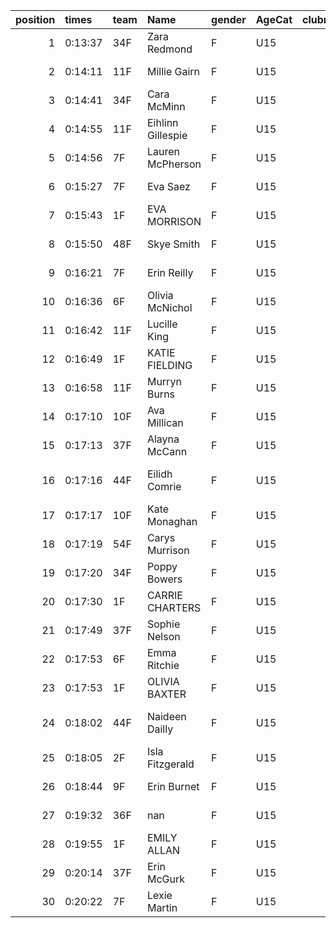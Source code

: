 |   position | times   | team   | Name              | gender   | AgeCat   |   clubnumber | Club name            | Website                                    |   finishPosition |
|-----------:|:--------|:-------|:------------------|:---------|:---------|-------------:|:---------------------|:-------------------------------------------|-----------------:|
|          1 | 0:13:37 | 34F    | Zara Redmond      | F        | U15      |           34 | Kilbarchan AAC       | https://kilbarchanaac.org.uk/              |               12 |
|          2 | 0:14:11 | 11F    | Millie Gairn      | F        | U15      |           11 | Airdrie Harriers     | http://airdrieharriers.org/                |               17 |
|          3 | 0:14:41 | 34F    | Cara McMinn       | F        | U15      |           34 | Kilbarchan AAC       | https://kilbarchanaac.org.uk/              |               23 |
|          4 | 0:14:55 | 11F    | Eihlinn Gillespie | F        | U15      |           11 | Airdrie Harriers     | http://airdrieharriers.org/                |               24 |
|          5 | 0:14:56 | 7F     | Lauren McPherson  | F        | U15      |            7 | Giffnock North AC    | https://www.giffnocknorth.co.uk/           |               25 |
|          6 | 0:15:27 | 7F     | Eva Saez          | F        | U15      |            7 | Giffnock North AC    | https://www.giffnocknorth.co.uk/           |               31 |
|          7 | 0:15:43 | 1F     | EVA MORRISON      | F        | U15      |            1 | East Kilbride AC     | http://www.ekac.org.uk/                    |               35 |
|          8 | 0:15:50 | 48F    | Skye Smith        | F        | U15      |           48 | Springburn Harriers  | https://www.springburnharriers.co.uk/      |               36 |
|          9 | 0:16:21 | 7F     | Erin Reilly       | F        | U15      |            7 | Giffnock North AC    | https://www.giffnocknorth.co.uk/           |               39 |
|         10 | 0:16:36 | 6F     | Olivia McNichol   | F        | U15      |            6 | Cambuslang Harriers  | https://cambuslangharriers.org/            |               40 |
|         11 | 0:16:42 | 11F    | Lucille King      | F        | U15      |           11 | Airdrie Harriers     | http://airdrieharriers.org/                |               41 |
|         12 | 0:16:49 | 1F     | KATIE FIELDING    | F        | U15      |            1 | East Kilbride AC     | http://www.ekac.org.uk/                    |               42 |
|         13 | 0:16:58 | 11F    | Murryn Burns      | F        | U15      |           11 | Airdrie Harriers     | http://airdrieharriers.org/                |               43 |
|         14 | 0:17:10 | 10F    | Ava Millican      | F        | U15      |           10 | Shettleston Harriers | http://shettlestonharriers.org.uk/         |               44 |
|         15 | 0:17:13 | 37F    | Alayna McCann     | F        | U15      |           37 | Law & District AAC   | http://www.lawaac.co.uk/                   |               45 |
|         16 | 0:17:16 | 44F    | Eilidh Comrie     | F        | U15      |           44 | North Ayrshire AAC   | https://naathletics.co.uk/                 |               47 |
|         17 | 0:17:17 | 10F    | Kate Monaghan     | F        | U15      |           10 | Shettleston Harriers | http://shettlestonharriers.org.uk/         |               48 |
|         18 | 0:17:19 | 54F    | Carys Murrison    | F        | U15      |           54 | VP-Glasgow           | https://www.vp-glasgow.com                 |               49 |
|         19 | 0:17:20 | 34F    | Poppy Bowers      | F        | U15      |           34 | Kilbarchan AAC       | https://kilbarchanaac.org.uk/              |               50 |
|         20 | 0:17:30 | 1F     | CARRIE CHARTERS   | F        | U15      |            1 | East Kilbride AC     | http://www.ekac.org.uk/                    |               51 |
|         21 | 0:17:49 | 37F    | Sophie Nelson     | F        | U15      |           37 | Law & District AAC   | http://www.lawaac.co.uk/                   |               53 |
|         22 | 0:17:53 | 6F     | Emma Ritchie      | F        | U15      |            6 | Cambuslang Harriers  | https://cambuslangharriers.org/            |               54 |
|         23 | 0:17:53 | 1F     | OLIVIA BAXTER     | F        | U15      |            1 | East Kilbride AC     | http://www.ekac.org.uk/                    |               55 |
|         24 | 0:18:02 | 44F    | Naideen Dailly    | F        | U15      |           44 | North Ayrshire AAC   | https://naathletics.co.uk/                 |               56 |
|         25 | 0:18:05 | 2F     | Isla Fitzgerald   | F        | U15      |            2 | Kilmarnock H&AC      | http://www.kilmarnockharriers.com/         |               57 |
|         26 | 0:18:44 | 9F     | Erin Burnet       | F        | U15      |            9 | Garscube Harriers    | https://www.garscubeharriers.org.uk/       |               58 |
|         27 | 0:19:32 | 36F    | nan               | F        | U15      |           36 | Larkhall YMCA        | https://www.facebook.com/larkhallharriers/ |               59 |
|         28 | 0:19:55 | 1F     | EMILY ALLAN       | F        | U15      |            1 | East Kilbride AC     | http://www.ekac.org.uk/                    |               60 |
|         29 | 0:20:14 | 37F    | Erin McGurk       | F        | U15      |           37 | Law & District AAC   | http://www.lawaac.co.uk/                   |               61 |
|         30 | 0:20:22 | 7F     | Lexie Martin      | F        | U15      |            7 | Giffnock North AC    | https://www.giffnocknorth.co.uk/           |               62 |
